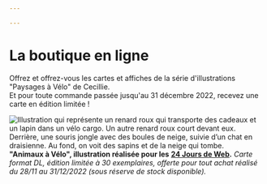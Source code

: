 ```yaml
---

---
```

# La boutique en ligne

Offrez et offrez-vous les cartes et affiches de la série d'illustrations "Paysages à Vélo" de Cecillie.  
Et pour toute commande passée jusqu'au 31 décembre 2022, recevez une carte en édition limitée !

![Illustration qui représente un renard roux qui transporte des cadeaux et un lapin dans un vélo cargo.  Un autre renard roux court devant eux. Derrière, une souris jongle avec des boules de neige, suivie d’un chat en draisienne. Au fond, on voit des sapins et de la neige qui tombe.](/images/carte-renard.png)  
**"Animaux à Vélo", illustration réalisée pour les** [**24 Jours de Web**](https://www.24joursdeweb.fr/ "24 Jours de Web")**.** _Carte format DL, édition limitée à 30 exemplaires, offerte pour tout achat réalisé du 28/11 au 31/12/2022 (sous réserve de stock disponible)._